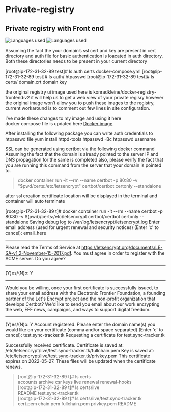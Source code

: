 # Private-registry

## Private registry with Front end

![Languages used](https://img.shields.io/badge/Number%20of%20Languages-1-Green) ![Languages used](https://img.shields.io/badge/Languages-YAML-Green)

Assuming the fact the your domain’s ssl cert and key are present in cert directory and auth file for basic authentication is loacated in auth directory. Both these directories needs to be present in your current directory

 [root@ip-172-31-32-89 test]# ls
auth  certs  docker-compose.yml
[root@ip-172-31-32-89 test]# ls auth/
htpasswd
[root@ip-172-31-32-89 test]# ls certs/
domain.crt  domain.key

the original registry ui image used here is konradkleine/docker-registry-frontend:v2
it will help us to get a web view of your private regisry however the original image won’t allow you to push these images to the registry, current workaround is to comment out few lines in site configuration.


I’ve made these changes to my image and using it here\
docker compose file is updated here [Docker image](https://hub.docker.com/repository/docker/yesudasphiliph/registry-ui) 


After installing the following package you can write auth credentials to htpasswd file
yum install httpd-tools
htpasswd -Bc htpasswd username

SSL can be generated using certbot via the following docker command
Assuming the fact that the domain is already pointed to the server IP  and DNS propagation for the same is completed also, please verify the fact that you are running this command from the server that your domain is pointed to.
>docker container run -it --rm --name certbot -p 80:80 -v "$pwd/certs:/etc/letsencrypt" certbot/certbot certonly --standalone

after ssl creation certificate location will be displayed in the terminal and container will auto terminate

[root@ip-172-31-32-89 t]# docker container run -it --rm --name certbot -p 80:80 -v $(pwd)/certs:/etc/letsencrypt certbot/certbot certonly --standalone
Saving debug log to /var/log/letsencrypt/letsencrypt.log
Enter email address (used for urgent renewal and security notices)
 (Enter 'c' to cancel): email_here

- - - - - - - - - - - - - - - - - - - - - - - - - - - - - - - - - - - - - - - -
Please read the Terms of Service at
https://letsencrypt.org/documents/LE-SA-v1.2-November-15-2017.pdf. You must
agree in order to register with the ACME server. Do you agree?
- - - - - - - - - - - - - - - - - - - - - - - - - - - - - - - - - - - - - - - -
(Y)es/(N)o: Y

- - - - - - - - - - - - - - - - - - - - - - - - - - - - - - - - - - - - - - - -
Would you be willing, once your first certificate is successfully issued, to
share your email address with the Electronic Frontier Foundation, a founding
partner of the Let's Encrypt project and the non-profit organization that
develops Certbot? We'd like to send you email about our work encrypting the web,
EFF news, campaigns, and ways to support digital freedom.
- - - - - - - - - - - - - - - - - - - - - - - - - - - - - - - - - - - - - - - -
(Y)es/(N)o: Y
Account registered.
Please enter the domain name(s) you would like on your certificate (comma and/or
space separated) (Enter 'c' to cancel): test.sync-tracker.tk
Requesting a certificate for test.sync-tracker.tk

Successfully received certificate.
Certificate is saved at: /etc/letsencrypt/live/test.sync-tracker.tk/fullchain.pem
Key is saved at:         /etc/letsencrypt/live/test.sync-tracker.tk/privkey.pem
This certificate expires on 2022-05-27.
These files will be updated when the certificate renews.


>[root@ip-172-31-32-89 t]# ls certs\
accounts  archive  csr  keys  live  renewal  renewal-hooks\
[root@ip-172-31-32-89 t]# ls certs/live\
README                test.sync-tracker.tk\
[root@ip-172-31-32-89 t]# ls certs/live/test.sync-tracker.tk\
cert.pem  chain.pem  fullchain.pem  privkey.pem  README

